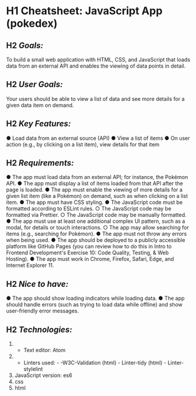 # H1 **Cheatsheet: JavaScript App (pokedex)**

## H2 *Goals:*
To build a small web application with HTML, CSS, and JavaScript that loads data from an external API and enables the viewing of data points in detail.

## H2 *User Goals:*
Your users should be able to view a list of data and see more details for a given data item on demand.

## H2 *Key Features:*
● Load data from an external source (API)
● View a list of items
● On user action (e.g., by clicking on a list item), view details for that item

## H2 *Requirements:*
● The app must load data from an external API; for instance, the Pokémon API.
● The app must display a list of items loaded from that API after the page is loaded.
● The app must enable the viewing of more details for a given list item (like a Pokémon) on
  demand, such as when clicking on a list item.
● The app must have CSS styling.
● The JavaScript code must be formatted according to ESLint rules.
○ The JavaScript code may be formatted via Prettier.
○ The JavaScript code may be manually formatted.
● The app must use at least one additional complex UI pattern, such as a modal, for details or
  touch interactions.
○ The app may allow searching for items (e.g., searching for Pokémon).
● The app must not throw any errors when being used.
● The app should be deployed to a publicly accessible platform like GitHub Pages (you can
  review how to do this in Intro to Frontend Development's Exercise 10: Code Quality, Testing, &
  Web Hosting).
● The app must work in Chrome, Firefox, Safari, Edge, and Internet Explorer 11.

## H2 *Nice to have:*
● The app should show loading indicators while loading data.
● The app should handle errors (such as trying to load data while offline) and show user-friendly
error messages.

## H2 *Technologies:*
1. - Text editor: Atom
2. - Linters used: - -W3C-Validation (html)
                  - Linter-tidy (html)
                  - Linter-stylelint
3. JavaScript version: es6
4. css
5. html
